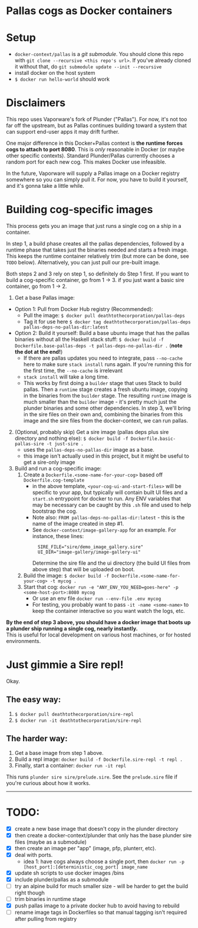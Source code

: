 # Pallas cogs as Docker containers

# Setup

- `docker-context/pallas` is a _git submodule_. You should clone this repo with
`git clone --recursive <this repo's url>`. If you've already cloned it without
that, do `git submodule update --init --recursive`
- install docker on the host system
- `$ docker run hello-world` should work

# Disclaimers

This repo uses Vaporware's fork of Plunder ("Pallas"). For now, it's not too far
off the upstream, but as Pallas continues building toward a system that can support end-user
apps it may drift further.

One major difference in this Docker+Pallas context is **the runtime forces cogs
to attach to port 8080**. This is _only_ reasonable in Docker (or maybe other
specific contexts). Standard Plunder/Pallas currently chooses a random port for
each new cog. This makes Docker use infeasible.

In the future, Vaporware will supply a Pallas image on a Docker registry
somewhere so you can simply pull it. For now, you have to build it yourself, and
it's gonna take a little while.

# Building cog-specific images

This process gets you an image that just runs a single cog on a ship in a container.

In step 1, a build phase creates all the pallas dependencies, followed by a
runtime phase that takes just the binaries needed and starts a fresh image. This
keeps the runtime container relatively trim (but more can be done, see `TODO`
below).
Alternatively, you can just pull our pre-built image.

Both steps 2 and 3 rely on step 1, so definitely do Step 1 first. If you want to
build a cog-specific container, go from 1 -> 3. if you just want a basic sire
container, go from 1 -> 2.

1. Get a base Pallas image:
  - Option 1: Pull from Docker Hub registry (Recommended):
    - Pull the image: `$ docker pull deathtothecorporation/pallas-deps`
    - Tag it for use here `$ docker tag deathtothecorporation/pallas-deps pallas-deps-no-pallas-dir:latest`
  - Option 2: Build it yourself: Build a base ubuntu image that has the pallas binaries without all the Haskell stack stuff: `$ docker build -f Dockerfile.base-pallas-deps -t pallas-deps-no-pallas-dir .` (**note the dot at the end!**)
    - If there are pallas updates you need to integrate, pass `--no-cache` here to make sure `stack install` runs again. If you're running this for the first time, the `--no-cache` is irrelevant
    - `stack install` will take a long time.
    - This works by first doing a `builder` stage that uses Stack to build pallas.
      Then a `runtime` stage creates a fresh ubuntu image, copying in the binaries
      from the `builder` stage. The resulting `runtime` image is much smaller than
      the `builder` image - it's pretty much just the plunder binaries and some other
      dependencies. In step 3, we'll bring in the sire files on their own and,
      combining the binaries from this image and the sire files from the
      docker-context, we can run pallas.
2. (Optional, probably skip) Get a sire image (pallas deps plus sire directory and nothing else): `$ docker build -f Dockerfile.basic-pallas-sire -t just-sire .`
    - uses the `pallas-deps-no-pallas-dir` image as a base.
    - this image isn't actually used in this project, but it might be useful to get a sire-only image
3. Build and run a cog-specific image:
    1. Create a `Dockerfile.<some-name-for-your-cog>` based off `Dockerfile.cog-template`
        - in the above template, `<your-cog-ui-and-start-files>` will be specific to
          your app, but typically will contain built UI files and a `start.sh`
          entrypoint for docker to run. Any ENV variables that may be necessary can be
          caught by this `.sh` file and used to help bootstrap the cog.
        - Note also: `FROM pallas-deps-no-pallas-dir:latest` - this is the name of
          the image created in step #1.
        - See `docker-context/image-gallery-app` for an example. For instance, these
          lines:
            ```
              SIRE_FILE="sire/demo_image_gallery.sire"
              UI_DIR="image-gallery/image-gallery-ui"
            ```
          Determine the sire file and the ui directory (the build UI files from
          above step) that will be uploaded on boot.
    2. Build the image: `$ docker build -f Dockerfile.<some-name-for-your-cog> -t mycog .`
    3. Start that cog: `docker run -e "ANY_ENV_YOU_NEED=goes-here" -p <some-host-port>:8080 mycog`
        - Or use an env file `docker run --env-file .env mycog`
        - For testing, you probably want to pass `-it -name <some-name>` to keep the
        container interactive so you want watch the logs, etc.

**By the end of step 3 above, you should have a docker image that boots up a plunder
ship running a single cog, nearly instantly.**  
This is useful for local development on various host machines, or for hosted
environments.


# Just gimmie a Sire repl!

Okay.

## The easy way:

1. `$ docker pull deathtothecorporation/sire-repl`
2. `$ docker run -it deathtothecorporation/sire-repl`

## The harder way:

1. Get a base image from step 1 above.
2. Build a repl image: `docker build -f Dockerfile.sire-repl -t repl .`
3. Finally, start a container: `docker run -it repl`

This runs `plunder sire sire/prelude.sire`. See the `prelude.sire` file if
you're curious about how it works.

---

# TODO:

- [x] create a new base image that doesn't copy in the plunder directory
- [x] then create a docker-context/plunder that only has the base plunder sire files (maybe as a submodule)
- [x] then create an image per "app" (image, pfp, plunterr, etc).
- [x] deal with ports.
  - idea 1: have cogs always choose a single port, then `docker run -p
  [host_port]:[deterministic_cog_port] image_name`
- [x] update sh scripts to use docker images /bins
- [x] include plunder/pallas as a submodule
- [ ] try an alpine build for much smaller size - will be harder to get the build right though
- [ ] trim binaries in runtime stage
- [x] push pallas image to a private docker hub to avoid having to rebuild
- [ ] rename image tags in Dockerfiles so that manual tagging isn't required
      after pulling from registry
